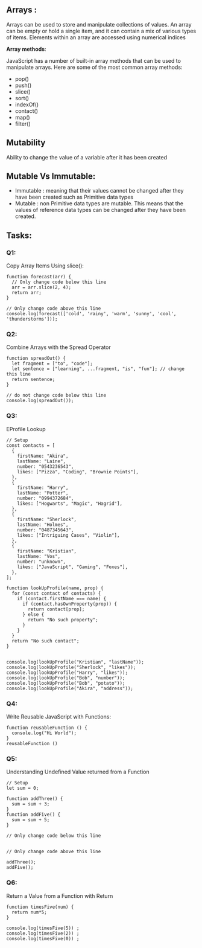 
## Arrays :
Arrays can be used to store and manipulate collections of values. An array can be empty or hold a single item, and it can contain a mix of various types of items. Elements within an array are accessed using numerical indices

**Array methods**:

JavaScript has a number of built-in array methods that can be used to manipulate arrays. Here are some of the most common array methods:

- pop()
- push()
- slice()
- sort()
- indexOf()
- contact()
- map()
- filter()

 ## Mutability 
Ability to change the value of a variable after it has been created

## Mutable Vs Immutable:
- Immutable : meaning that their values cannot be changed after they have been created such as Primitive data types
- Mutable : non Primitive data types are mutable. This means that the values of reference data types can be changed after they have been created.

## Tasks:

### Q1:
Copy Array Items Using slice():

```
function forecast(arr) {
  // Only change code below this line
  arr = arr.slice(2, 4);
  return arr;
}

// Only change code above this line
console.log(forecast(['cold', 'rainy', 'warm', 'sunny', 'cool', 'thunderstorms']));
```

### Q2:
Combine Arrays with the Spread Operator
```
function spreadOut() {
  let fragment = ["to", "code"];
  let sentence = ["learning", ...fragment, "is", "fun"]; // change this line
  return sentence;
}

// do not change code below this line
console.log(spreadOut());
```

### Q3:
EProfile Lookup

```
// Setup
const contacts = [
  {
    firstName: "Akira",
    lastName: "Laine",
    number: "0543236543",
    likes: ["Pizza", "Coding", "Brownie Points"],
  },
  {
    firstName: "Harry",
    lastName: "Potter",
    number: "0994372684",
    likes: ["Hogwarts", "Magic", "Hagrid"],
  },
  {
    firstName: "Sherlock",
    lastName: "Holmes",
    number: "0487345643",
    likes: ["Intriguing Cases", "Violin"],
  },
  {
    firstName: "Kristian",
    lastName: "Vos",
    number: "unknown",
    likes: ["JavaScript", "Gaming", "Foxes"],
  },
];

function lookUpProfile(name, prop) {
  for (const contact of contacts) {
    if (contact.firstName === name) {
      if (contact.hasOwnProperty(prop)) {
        return contact[prop];
      } else {
        return "No such property";
      }
    }
  }
  return "No such contact";
}


console.log(lookUpProfile("Kristian", "lastName")); 
console.log(lookUpProfile("Sherlock", "likes")); 
console.log(lookUpProfile("Harry", "likes")); 
console.log(lookUpProfile("Bob", "number")); 
console.log(lookUpProfile("Bob", "potato")); 
console.log(lookUpProfile("Akira", "address")); 

```
### Q4:
Write Reusable JavaScript with Functions:

```
function reusableFunction () {
  console.log("Hi World");
}
reusableFunction ()
```
### Q5:
Understanding Undefined Value returned from a Function

```
// Setup
let sum = 0;

function addThree() {
  sum = sum + 3;
}
function addFive() {
  sum = sum + 5;
}

// Only change code below this line


// Only change code above this line

addThree();
addFive();

```
### Q6:
Return a Value from a Function with Return
```
function timesFive(num) {
  return num*5;
}

console.log(timesFive(5)) ;
console.log(timesFive(2)) ;
console.log(timesFive(0)) ;
```